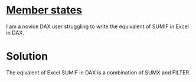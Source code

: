 # [Member states](https://community.fabric.microsoft.com/t5/DAX-Commands-and-Tips/DAX-Sumif-Filtered-Amount-Between-Date/m-p/3355665#M126093)

I am a novice DAX user struggling to write the equivalent of SUMIF in Excel in DAX.

# Solution

The eqivalent of Excel SUMIF in DAX is a combination of SUMX and FILTER.
